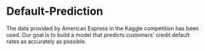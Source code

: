 # Default-Prediction
The data provided by American Express in the Kaggle competition has been used. Our goal is to build a model that predicts customers' credit default rates as accurately as possible.
